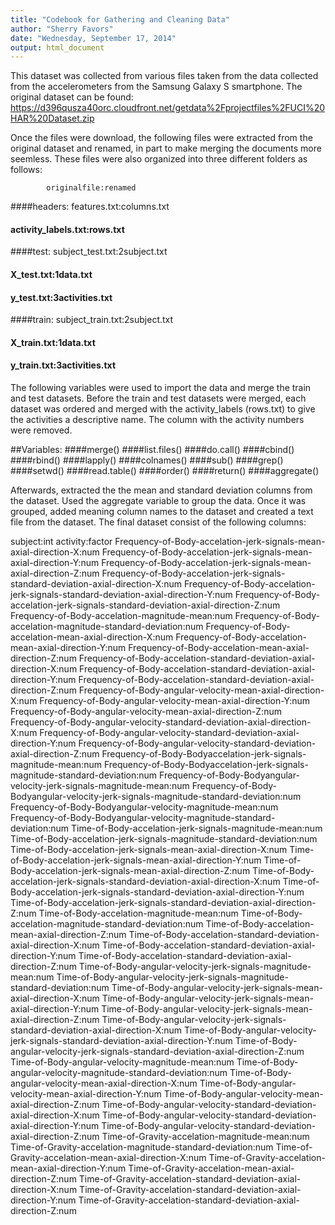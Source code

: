```yaml
---
title: "Codebook for Gathering and Cleaning Data"
author: "Sherry Favors"
date: "Wednesday, September 17, 2014"
output: html_document
---
```


This dataset was collected from various files taken from the data collected from the accelerometers from the Samsung Galaxy S smartphone.  The original dataset can be found: 
https://d396qusza40orc.cloudfront.net/getdata%2Fprojectfiles%2FUCI%20HAR%20Dataset.zip

Once the files were download, the following files were extracted from the original dataset and renamed, in part to make merging the documents more seemless.  These files were also organized into three different folders as follows:

            originalfile:renamed
####headers:    features.txt:columns.txt
####            activity_labels.txt:rows.txt
####test:       subject_test.txt:2subject.txt
####            X_test.txt:1data.txt
####            y_test.txt:3activities.txt
####train:      subject_train.txt:2subject.txt
####            X_train.txt:1data.txt
####            y_train.txt:3activities.txt
            
The following variables were used to import the data and merge the train and test datasets.  Before the train and test datasets were merged, each dataset was ordered and merged with the activity_labels (rows.txt) to give the activities a descriptive name.  The column with the activity numbers were removed. 

##Variables:
####merge()
####list.files()
####do.call()
####cbind()
####rbind()
####lapply()
####colnames()
####sub()
####grep()
####setwd()
####read.table()
####order()
####return()
####aggregate() 

Afterwards, extracted the the mean and standard deviation columns from the dataset.  Used the aggregate variable to group the data.  Once it was grouped, added meaning column names to the dataset and created a text file from the dataset.  The final dataset consist of the following columns:

subject:int
activity:factor
Frequency-of-Body-accelation-jerk-signals-mean-axial-direction-X:num
Frequency-of-Body-accelation-jerk-signals-mean-axial-direction-Y:num
Frequency-of-Body-accelation-jerk-signals-mean-axial-direction-Z:num
Frequency-of-Body-accelation-jerk-signals-standard-deviation-axial-direction-X:num
Frequency-of-Body-accelation-jerk-signals-standard-deviation-axial-direction-Y:num
Frequency-of-Body-accelation-jerk-signals-standard-deviation-axial-direction-Z:num
Frequency-of-Body-accelation-magnitude-mean:num
Frequency-of-Body-accelation-magnitude-standard-deviation:num
Frequency-of-Body-accelation-mean-axial-direction-X:num
Frequency-of-Body-accelation-mean-axial-direction-Y:num
Frequency-of-Body-accelation-mean-axial-direction-Z:num
Frequency-of-Body-accelation-standard-deviation-axial-direction-X:num
Frequency-of-Body-accelation-standard-deviation-axial-direction-Y:num
Frequency-of-Body-accelation-standard-deviation-axial-direction-Z:num
Frequency-of-Body-angular-velocity-mean-axial-direction-X:num
Frequency-of-Body-angular-velocity-mean-axial-direction-Y:num
Frequency-of-Body-angular-velocity-mean-axial-direction-Z:num
Frequency-of-Body-angular-velocity-standard-deviation-axial-direction-X:num
Frequency-of-Body-angular-velocity-standard-deviation-axial-direction-Y:num
Frequency-of-Body-angular-velocity-standard-deviation-axial-direction-Z:num
Frequency-of-Body-Bodyaccelation-jerk-signals-magnitude-mean:num
Frequency-of-Body-Bodyaccelation-jerk-signals-magnitude-standard-deviation:num
Frequency-of-Body-Bodyangular-velocity-jerk-signals-magnitude-mean:num
Frequency-of-Body-Bodyangular-velocity-jerk-signals-magnitude-standard-deviation:num
Frequency-of-Body-Bodyangular-velocity-magnitude-mean:num
Frequency-of-Body-Bodyangular-velocity-magnitude-standard-deviation:num
Time-of-Body-accelation-jerk-signals-magnitude-mean:num
Time-of-Body-accelation-jerk-signals-magnitude-standard-deviation:num
Time-of-Body-accelation-jerk-signals-mean-axial-direction-X:num
Time-of-Body-accelation-jerk-signals-mean-axial-direction-Y:num
Time-of-Body-accelation-jerk-signals-mean-axial-direction-Z:num
Time-of-Body-accelation-jerk-signals-standard-deviation-axial-direction-X:num
Time-of-Body-accelation-jerk-signals-standard-deviation-axial-direction-Y:num
Time-of-Body-accelation-jerk-signals-standard-deviation-axial-direction-Z:num
Time-of-Body-accelation-magnitude-mean:num
Time-of-Body-accelation-magnitude-standard-deviation:num
Time-of-Body-accelation-mean-axial-direction-Z:num
Time-of-Body-accelation-standard-deviation-axial-direction-X:num
Time-of-Body-accelation-standard-deviation-axial-direction-Y:num
Time-of-Body-accelation-standard-deviation-axial-direction-Z:num
Time-of-Body-angular-velocity-jerk-signals-magnitude-mean:num
Time-of-Body-angular-velocity-jerk-signals-magnitude-standard-deviation:num
Time-of-Body-angular-velocity-jerk-signals-mean-axial-direction-X:num
Time-of-Body-angular-velocity-jerk-signals-mean-axial-direction-Y:num
Time-of-Body-angular-velocity-jerk-signals-mean-axial-direction-Z:num
Time-of-Body-angular-velocity-jerk-signals-standard-deviation-axial-direction-X:num
Time-of-Body-angular-velocity-jerk-signals-standard-deviation-axial-direction-Y:num
Time-of-Body-angular-velocity-jerk-signals-standard-deviation-axial-direction-Z:num
Time-of-Body-angular-velocity-magnitude-mean:num
Time-of-Body-angular-velocity-magnitude-standard-deviation:num
Time-of-Body-angular-velocity-mean-axial-direction-X:num
Time-of-Body-angular-velocity-mean-axial-direction-Y:num
Time-of-Body-angular-velocity-mean-axial-direction-Z:num
Time-of-Body-angular-velocity-standard-deviation-axial-direction-X:num
Time-of-Body-angular-velocity-standard-deviation-axial-direction-Y:num
Time-of-Body-angular-velocity-standard-deviation-axial-direction-Z:num
Time-of-Gravity-accelation-magnitude-mean:num
Time-of-Gravity-accelation-magnitude-standard-deviation:num
Time-of-Gravity-accelation-mean-axial-direction-X:num
Time-of-Gravity-accelation-mean-axial-direction-Y:num
Time-of-Gravity-accelation-mean-axial-direction-Z:num
Time-of-Gravity-accelation-standard-deviation-axial-direction-X:num
Time-of-Gravity-accelation-standard-deviation-axial-direction-Y:num
Time-of-Gravity-accelation-standard-deviation-axial-direction-Z:num
